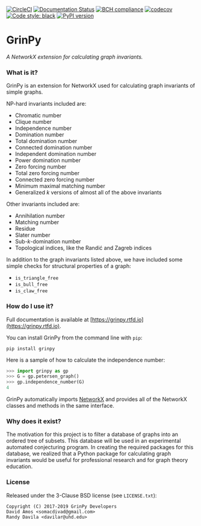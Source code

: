 [![CircleCI](https://circleci.com/gh/somacdivad/grinpy.svg?style=svg)](https://circleci.com/gh/somacdivad/grinpy) [![Documentation Status](https://readthedocs.org/projects/grinpy/badge/)](http://grinpy.readthedocs.io/en/latest/) [![BCH compliance](https://bettercodehub.com/edge/badge/somacdivad/grinpy)](https://bettercodehub.com/) [![codecov](https://codecov.io/gh/somacdivad/grinpy/branch/master/graph/badge.svg)](https://codecov.io/gh/somacdivad/grinpy)  [![Code style: black](https://img.shields.io/badge/code%20style-black-000000.svg)](https://github.com/python/black) [![PyPI version](https://badge.fury.io/py/grinpy.svg)](https://badge.fury.io/py/grinpy)

# GrinPy
*A NetworkX extension for calculating graph invariants.*

### What is it?
GrinPy is an extension for NetworkX used for calculating graph invariants of
simple graphs.

NP-hard invariants included are:

* Chromatic number
* Clique number
* Independence number
* Domination number
* Total domination number
* Connected domination number
* Independent domination number
* Power domination number
* Zero forcing number
* Total zero forcing number
* Connected zero forcing number
* Minimum maximal matching number
* Generalized *k* versions of almost all of the above invariants

Other invariants included are:

* Annihilation number
* Matching number
* Residue
* Slater number
* Sub-*k*-domination number
* Topological indices, like the Randić and Zagreb indices

In addition to the graph invariants listed above, we have included some
simple checks for structural properties of a graph:

* `is_triangle_free`
* `is_bull_free`
* `is_claw_free`

### How do I use it?
Full documentation is available at [https://grinpy.rtfd.io](https://grinpy.rtfd.io).

You can install GrinPy from the command line with `pip`:

```
pip install grinpy
```

Here is a sample of how to calculate the independence number:
```python
>>> import grinpy as gp
>>> G = gp.petersen_graph()
>>> gp.independence_number(G)
4
```

GrinPy automatically imports [NetworkX](https://github.com/networkx/networkx) and provides all of the NetworkX classes and methods in the same interface.

### Why does it exist?
The motivation for this project is to filter a database of graphs into an
ordered tree of subsets. This database will be used in an experimental automated
conjecturing program. In creating the required packages for this database, we
realized that a Python package for calculating graph invariants would be
useful for professional research and for graph theory education.

### License
Released under the 3-Clause BSD license (see `LICENSE.txt`):

    Copyright (C) 2017-2019 GrinPy Developers
    David Amos <somacdivad@gmail.com>
    Randy Davila <davilar@uhd.edu>
